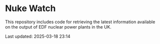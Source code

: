# Nuke Watch

This repository includes code for retrieving the latest information available on the output of EDF nuclear power plants in the UK.

Last updated: 2025-03-18 23:14